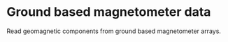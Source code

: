 # Ground based magnetometer data
Read geomagnetic components from ground based magnetometer arrays.
